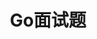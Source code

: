 ---
title: Go面试题
shortTitle: Go面试题
description: Go面试题
category:
  - Go面试题
tag:
  - Go面试题
head:
  - - meta
    - name: keywords
      content: Go面试题
---